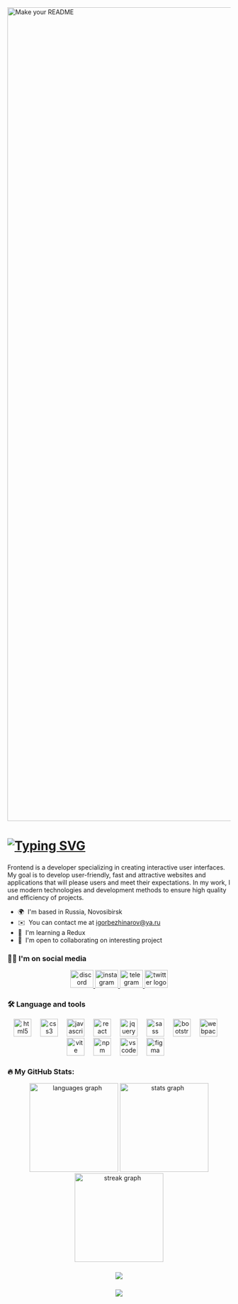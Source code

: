 <img width="1834" alt="Make your README" src="https://github.com/user-attachments/assets/999bc8d5-de65-48a5-bf39-603006a8af21">

# [![Typing SVG](https://readme-typing-svg.demolab.com?font=Roboto&size=40&pause=1000&color=F7F7F7&center=true&vCenter=true&random=false&width=846&height=60&lines=Welcome%2C+Bienvenue%2C+Bienvenido%2C+Bem-vindos;Hello%2C+I'm+Igor+Bezhinarov%2C+nice+to+me+you)](https://git.io/typing-svg)

###

Frontend is a developer specializing in creating interactive user interfaces. My goal is to develop user-friendly, fast and attractive websites and applications that will please users and meet their expectations. In my work, I use modern technologies and development methods to ensure high quality and efficiency of projects.

* 🌍  I'm based in Russia, Novosibirsk
* ✉️  You can contact me at [igorbezhinarov@ya.ru](mailto:igorbezhinarov@ya.ru)
* 🧠  I'm learning a Redux
* 🤝  I'm open to collaborating on interesting project

### 👩‍💻 I'm on social media

<div align="center">
  <a href="https://discordapp.com/users/307792836097474561/" target="_blank">
    <img src="https://raw.githubusercontent.com/maurodesouza/profile-readme-generator/master/src/assets/icons/social/discord/default.svg" width="52" height="40" alt="discord logo"  />
  </a>
  <a href="http://www.instagram.com/theibd56" target="_blank">
    <img src="https://raw.githubusercontent.com/maurodesouza/profile-readme-generator/master/src/assets/icons/social/instagram/default.svg" width="52" height="40" alt="instagram logo"  />
  </a>
  <a href="https://t.me/theibd56" target="_blank">
    <img src="https://raw.githubusercontent.com/maurodesouza/profile-readme-generator/master/src/assets/icons/social/telegram/default.svg" width="52" height="40" alt="telegram logo"  />
  </a>
  <a href="https://www.x.com/theibd56" target="_blank">
    <img src="https://raw.githubusercontent.com/maurodesouza/profile-readme-generator/master/src/assets/icons/social/twitter/default.svg" width="52" height="40" alt="twitter logo"  />  
  </a>
</div>

### 🛠 Language and tools

<div align="center">
  <img src="https://cdn.jsdelivr.net/gh/devicons/devicon/icons/html5/html5-plain-wordmark.svg" height="40" alt="html5 logo"  />
  <img width="12" />
  <img src="https://cdn.jsdelivr.net/gh/devicons/devicon/icons/css3/css3-plain-wordmark.svg" height="40" alt="css3 logo"  />
  <img width="12" />
  <img src="https://cdn.jsdelivr.net/gh/devicons/devicon/icons/javascript/javascript-plain.svg" height="40" alt="javascript logo"  />
  <img width="12" />
<!--   <img src="https://cdn.jsdelivr.net/gh/devicons/devicon/icons/typescript/typescript-plain.svg" height="40" alt="typescript logo"  />
  <img width="12" /> -->
  <img src="https://cdn.jsdelivr.net/gh/devicons/devicon/icons/react/react-original.svg" height="40" alt="react logo"  />
  <img width="12" />
  <img src="https://cdn.jsdelivr.net/gh/devicons/devicon/icons/jquery/jquery-plain-wordmark.svg" height="40" alt="jquery logo"  />
  <img width="12" />
  <img src="https://cdn.jsdelivr.net/gh/devicons/devicon/icons/sass/sass-original.svg" height="40" alt="sass logo"  />
  <img width="12" />
  <img src="https://cdn.jsdelivr.net/gh/devicons/devicon/icons/bootstrap/bootstrap-original-wordmark.svg" height="40" alt="bootstrap logo"  />
  <img width="12" />
  <img src="https://cdn.jsdelivr.net/gh/devicons/devicon/icons/webpack/webpack-plain.svg" height="40" alt="webpack logo"  />
  <img width="12" />
  <img src="https://cdn.jsdelivr.net/gh/devicons/devicon@latest/icons/vitejs/vitejs-original.svg" height="40" alt="vite logo"   />
  <img width="12" />
  <img src="https://cdn.jsdelivr.net/gh/devicons/devicon@latest/icons/npm/npm-original-wordmark.svg" height="40" alt="npm logo" />
  <img width="12" />      
  <img src="https://cdn.jsdelivr.net/gh/devicons/devicon/icons/vscode/vscode-original-wordmark.svg" height="40" alt="vscode logo"  />
  <img width="12" />
  <img src="https://cdn.jsdelivr.net/gh/devicons/devicon/icons/figma/figma-original.svg" height="40" alt="figma logo"  />
  <img width="12" />
</div>

### 🔥 My GitHub Stats:

<div align="center">
  <img src="https://github-readme-stats.vercel.app/api/top-langs?username=theibd56&locale=en&hide_title=false&layout=compact&card_width=320&langs_count=5&theme=codeSTACKr&hide_border=false&order=2" height="200" alt="languages graph"  /> 
  <img src="https://github-readme-stats.vercel.app/api?username=theibd56&hide_title=false&hide_rank=false&show_icons=true&include_all_commits=false&count_private=false&disable_animations=false&theme=codeSTACKr&locale=en&hide_border=false&order=1" height="200" alt="stats graph"  /> 
  <img src="https://streak-stats.demolab.com?user=theibd56&locale=en&mode=daily&theme=codeSTACKr&hide_border=false&border_radius=5&order=3" height="200" alt="streak graph"  />
</div>

###

<div align="center">
  <a href="https://www.codewars.com/users/theibd56" target="_blank" rel="noreferrer"><img src="https://www.codewars.com/users/theibd56/badges/large"/></a>
</div>

###

<div align="center">
  <a href="https://www.github.com/theibd56" target="_blank" rel="noreferrer"><img src="https://komarev.com/ghpvc/?username=theibd56&style=for-the-badge&color=0891b2&labelColor=1c1917"/></a>
</div>
